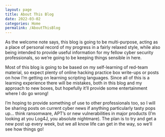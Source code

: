 ```yaml
---
layout: page
title: About This Blog
date: 2022-03-02
categories: Home
permalink: /AboutThisBlog
---
```


As the welcome note says, this blog is going to be multi-purpose, acting as a place of personal record of my progress in a fairly relaxed style, while also being intended to provide useful information for my fellow cyber security professionals, so we’re going to be keeping things sensible in here.

Most of this blog is going to be based on my self-learning of red-team material, so expect plenty of online hacking practice box write-ups or posts on how I’m getting on learning scripting languages. Since all of this is a learning experience there will be mistakes, both in this blog and my approach to new boxes, but hopefully it’ll provide some entertainment where I do go wrong!

I’m hoping to provide something of use to other professionals too, so I will be sharing posts on current cyber news if anything particularly tasty pops up… think ransomware, APT’s or new vulnerabilities in major products (I’m looking at you Log4J, you absolute nightmare). The plan is to try and get a new post up every week, but we all know life can get in the way, so we’ll see how things go!
